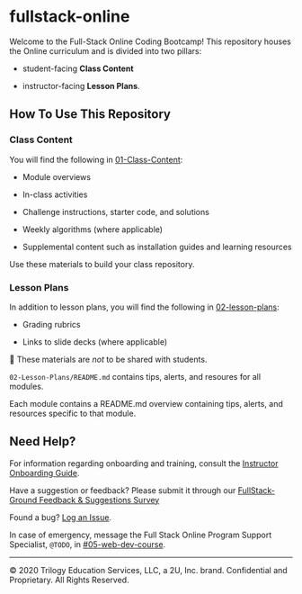 # fullstack-online

Welcome to the Full-Stack Online Coding Bootcamp! This repository houses the Online curriculum and is divided into two pillars:

* student-facing **Class Content**

* instructor-facing **Lesson Plans**. 


## How To Use This Repository

### Class Content

You will find the following in [01-Class-Content](./01-Class-Content):

* Module overviews

* In-class activities

* Challenge instructions, starter code, and solutions

* Weekly algorithms (where applicable)

* Supplemental content such as installation guides and learning resources

Use these materials to build your class repository.


### Lesson Plans

In addition to lesson plans, you will find the following in [02-lesson-plans](./02-lesson-plans):

* Grading rubrics

* Links to slide decks (where applicable)


📝 These materials are _not_ to be shared with students. 

`02-Lesson-Plans/README.md` contains tips, alerts, and resoures for all modules. 

Each module contains a README.md overview containing tips, alerts, and resources specific to that module. 


## Need Help?

For information regarding onboarding and training, consult the [Instructor Onboarding Guide](https://coding-bootcamp-instructor-onboarding-prework.readthedocs-hosted.com/en/latest/).

Have a suggestion or feedback? Please submit it through our [FullStack-Ground Feedback & Suggestions Survey](@TODO)

Found a bug? [Log an Issue](https://github.com/coding-boot-camp/fullstack-online/issues).

In case of emergency, message the Full Stack Online Program Support Specialist, `@TODO`, in [#05-web-dev-course](https://trilogyed-instruction.slack.com/messages/C1073F9N0/).

---
© 2020 Trilogy Education Services, LLC, a 2U, Inc. brand.  Confidential and Proprietary.  All Rights Reserved.


